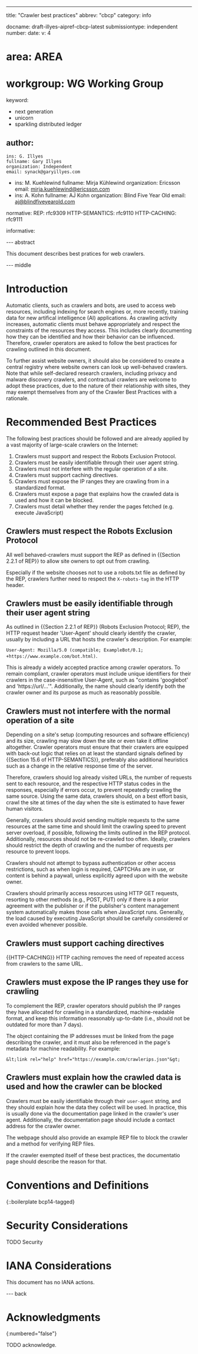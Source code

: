 ---
title: "Crawler best practices"
abbrev: "cbcp"
category: info

docname: draft-illyes-aipref-cbcp-latest
submissiontype: independent
number:
date:
v: 4
# area: AREA
# workgroup: WG Working Group

keyword:
  - next generation
  - unicorn
  - sparkling distributed ledger

author:
  -
    ins: G. Illyes
    fullname: Gary Illyes
    organization: Independent
    email: synack@garyillyes.com
-
    ins: M. Kuehlewind
    fullname: Mirja Kühlewind
    organization: Ericsson
    email: mirja.kuehlewind@ericsson.com
-
    ins: A. Kohn
    fullname: AJ Kohn
    organization: Blind Five Year Old
    email: aj@blindfiveyearold.com

normative:
  REP: rfc9309
  HTTP-SEMANTICS: rfc9110
  HTTP-CACHING: rfc9111

informative:


--- abstract

This document describes best pratices for web crawlers.


--- middle

# Introduction

Automatic clients, such as crawlers and bots, are used to access web resources,
including indexing for search engines or, more recently, training data for new
artifical intelligence (AI) applications. As crawling activity increases,
automatic clients must behave appropriately and respect the constraints of the
resources they access. This includes clearly documenting how they can be
identified and how their behavior can be influenced. Therefore, crawler
operators are asked to follow the best practices for crawling outlined in this
document.

To further assist website owners, it should also be considered to create a
central registry where website owners can look up well-behaved crawlers. Note
that while self-declared research crawlers, including privacy and malware
discovery crawlers, and contractual crawlers are welcome to adopt these practices,
due to the nature of their relationship with sites, they may exempt themselves
from any of the Crawler Best Practices with a rationale.


# Recommended Best Practices

The following best practices should be followed and are already applied by a
vast majority of large-scale crawlers on the Internet:

1. Crawlers must support and respect the Robots Exclusion Protocol.
2. Crawlers must be easily identifiable through their user agent string.
3. Crawlers must not interfere with the regular operation of a site.
4. Crawlers must support caching directives.
5. Crawlers must expose the IP ranges they are crawling from in a standardized format.
6. Crawlers must expose a page that explains how the crawled data is used and how it can be blocked.
7. Crawlers must detail whether they render the pages fetched (e.g. execute JavaScript)


## Crawlers must respect the Robots Exclusion Protocol

All well behaved-crawlers must support the REP as defined in
{{Section 2.2.1 of REP}} to allow site owners to opt out from crawling.

Especially if the website chooses not to use a robots.txt file as defined
by the REP, crawlers further need to respect the `X-robots-tag` in the HTTP header.


## Crawlers must be easily identifiable through their user agent string

As outlined in {{Section 2.2.1 of REP}} (Robots Exclusion Protocol; REP),
the HTTP request header 'User-Agent' should clearly identify the crawler,
usually by including a URL that hosts the crawler's description. For example:

`User-Agent: Mozilla/5.0 (compatible; ExampleBot/0.1; +https://www.example.com/bot.html)`.

This is already a widely accepted practice among crawler operators. To remain
compliant, crawler operators must include unique identifiers for their crawlers
in the case-insensitive User-Agent, such as
"contains 'googlebot' and 'https://url/...'". Additionally, the name should clearly
identify both the crawler owner and its purpose as much as reasonably possible.


## Crawlers must not interfere with the normal operation of a site

Depending on a site's setup (computing resources and software efficiency) and its
size, crawling may slow down the site or even take it offline altogether. Crawler
operators must ensure that their crawlers are equipped with back-out logic that
relies on at least the standard signals defined by {{Section 15.6 of HTTP-SEMANTICS}},
preferably also additional heuristics such as a change in the relative response time
of the server.

Therefore, crawlers should log already visited URLs, the number of requests sent to
each resource, and the respective HTTP status codes in the responses, especially if
errors occur, to prevent repeatedly crawling the same source. Using the same data,
crawlers should, on a best effort basis, crawl the site at times of the day when
the site is estimated to have fewer human visitors.

Generally, crawlers should avoid sending multiple requests to the same resources
at the same time and should limit the crawling speed to prevent server overload, if
possible, following the limits outlined in the REP protocol. Additionally, resources
should not be re-crawled too often. Ideally, crawlers should restrict the depth of
crawling and the number of requests per resource to prevent loops.

Crawlers should not attempt to bypass authentication or other access restrictions,
such as when login is required, CAPTCHAs are in use, or content is behind a paywall,
unless explicitly agreed upon with the website owner.

Crawlers should primarily access resources using HTTP GET requests, resorting to
other methods (e.g., POST, PUT) only if there is a prior agreement with the publisher
or if the publisher's content management system automatically makes those calls when
JavaScript runs. Generally, the load caused by executing JavaScript should be
carefully considered or even avoided whenever possible.


## Crawlers must support caching directives

{{HTTP-CACHING}} HTTP caching removes the need of repeated access from crawlers to
the same URL.


## Crawlers must expose the IP ranges they use for crawling

To complement the REP, crawler operators should publish the IP ranges they have
allocated for crawling in a standardized, machine-readable format, and keep this
information reasonably up-to-date (i.e., should not be outdated for more than 7 days).

The object containing the IP addresses must be linked from the page describing the
crawler, and it must also be referenced in the page's metadata for machine
readability. For example:

```
&lt;link rel="help" href="https://example.com/crawlerips.json"&gt;
```


## Crawlers must explain how the crawled data is used and how the crawler can be blocked

Crawlers must be easily identifiable through their `user-agent` string, and they
should explain how the data they collect will be used. In practice, this is usually
done via the documentation page linked in the crawler's user agent. Additionally,
the documentation page should include a contact address for the crawler owner.

The webpage should also provide an example REP file to block the crawler and a method
for verifying REP files.

If the crawler exempted itself of these best practices, the documentatio page
should describe the reason for that.


# Conventions and Definitions

{::boilerplate bcp14-tagged}


# Security Considerations

TODO Security


# IANA Considerations

This document has no IANA actions.

--- back


# Acknowledgments

{:numbered="false"}

TODO acknowledge.
